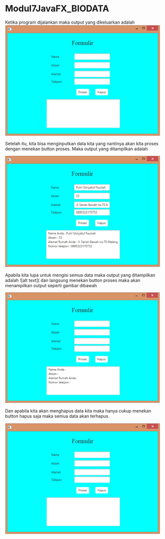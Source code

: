 # Modul7JavaFX_BIODATA

Ketika program dijalankan maka output yang dikeluarkan adalah
![alt text](outpu.PNG)

Setelah itu, kita bisa menginputkan data kita yang nantinya akan kita proses dengan menekan button proses. Maka output yang ditampilkan adalah 

![alt text](pengisian_data.PNG)

Apabila kita lupa untuk mengisi semua data maka output yang ditampilkan adalah 
![alt text](
dan langsung menekan button proses maka akan menampilkan output seperti gambar dibawah

![alt text](tdk_ada_data.PNG)

Dan apabila kita akan menghapus data kita maka hanya cukup menekan button hapus saja maka semua data akan terhapus.

![alt text](outpu.PNG)
